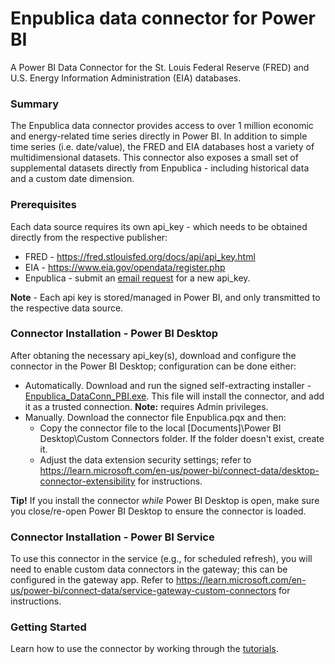 # Enpublica data connector for Power BI
A Power BI Data Connector for the St. Louis Federal Reserve (FRED) and U.S. Energy Information Administration (EIA) databases.

### Summary
The Enpublica data connector provides access to over 1 million economic and energy-related time series directly in Power BI.  In addition to simple time series (i.e. date/value), the FRED and EIA databases host a variety of multidimensional datasets.  This connector also exposes a small set of supplemental datasets directly from Enpublica - including historical data and a custom date dimension.

### Prerequisites
Each data source requires its own api_key - which needs to be obtained directly from the respective publisher:
* FRED - https://fred.stlouisfed.org/docs/api/api_key.html
* EIA - https://www.eia.gov/opendata/register.php
* Enpublica - submit an <a href="mailto:Support@enpublica.com?subject=New%20API_KEY%20Request&body=Hello%2C%20I%20would%20like%20to%20request%20a%20new%20api_key.%0A%0A%3CNewKeyRequestV1%20DO%20NOT%20MODIFY%20THIS%20LINE%3E">email request</a> for a new api_key.

**Note** - Each api key is stored/managed in Power BI, and only transmitted to the respective data source.

### Connector Installation - Power BI Desktop
After obtaning the necessary api_key(s), download and configure the connector in the Power BI Desktop; configuration can be done either:
* Automatically.  Download and run the signed self-extracting installer - <a href="https://github.com/tylerchessman/PBI_FRED_EIA/raw/main/Enpublica_DataConn_PBI.exe">Enpublica_DataConn_PBI.exe</a>.  This file will install the connector, and add it as a trusted connection. **Note:** requires Admin privileges.
* Manually.  Download the connector file Enpublica.pqx and then:
    * Copy the connector file to the local [Documents]\Power BI Desktop\Custom Connectors folder. If the folder doesn't exist, create it.
    * Adjust the data extension security settings; refer to https://learn.microsoft.com/en-us/power-bi/connect-data/desktop-connector-extensibility for instructions.

**Tip!**  If you install the connector _while_ Power BI Desktop is open, make sure you close/re-open Power BI Desktop to ensure the connector is loaded.

### Connector Installation - Power BI Service
To use this connector in the service (e.g., for scheduled refresh), you will need to enable custom data connectors in the gateway; this can be configured in the gateway app. Refer to https://learn.microsoft.com/en-us/power-bi/connect-data/service-gateway-custom-connectors for instructions.

### Getting Started
Learn how to use the connector by working through the <a href="./Tutorials">tutorials</a>.


